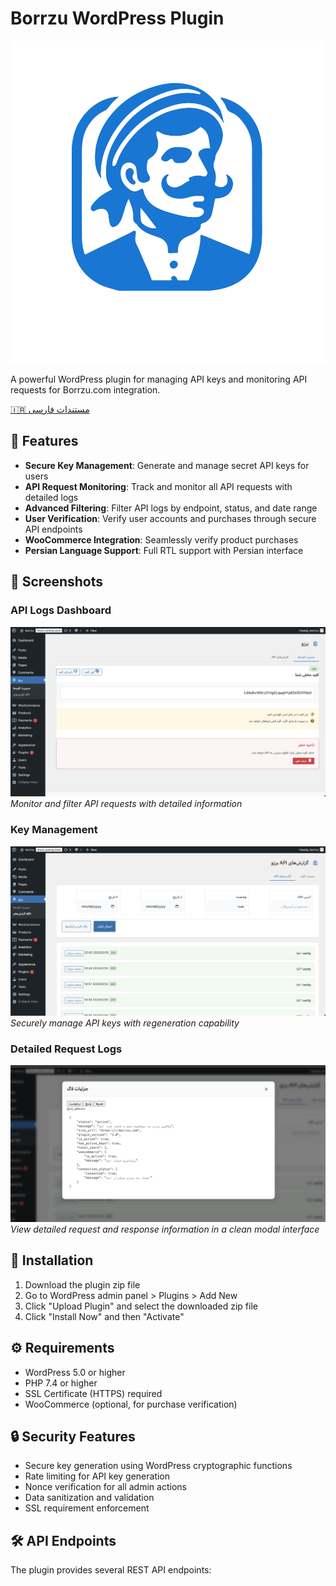 # Borrzu WordPress Plugin

![Borrzu Logo](assets/logo.svg)

A powerful WordPress plugin for managing API keys and monitoring API requests for Borrzu.com integration.

[🇮🇷 مستندات فارسی](README-fa.md)


## 🚀 Features

- **Secure Key Management**: Generate and manage secret API keys for users
- **API Request Monitoring**: Track and monitor all API requests with detailed logs
- **Advanced Filtering**: Filter API logs by endpoint, status, and date range
- **User Verification**: Verify user accounts and purchases through secure API endpoints
- **WooCommerce Integration**: Seamlessly verify product purchases
- **Persian Language Support**: Full RTL support with Persian interface

## 📸 Screenshots

### API Logs Dashboard
![API Logs Dashboard](assets/1.png)
*Monitor and filter API requests with detailed information*

### Key Management
![Key Management](assets/2.png)
*Securely manage API keys with regeneration capability*

### Detailed Request Logs
![Request Details](assets/3.png)
*View detailed request and response information in a clean modal interface*

## 🔧 Installation

1. Download the plugin zip file
2. Go to WordPress admin panel > Plugins > Add New
3. Click "Upload Plugin" and select the downloaded zip file
4. Click "Install Now" and then "Activate"

## ⚙️ Requirements

- WordPress 5.0 or higher
- PHP 7.4 or higher
- SSL Certificate (HTTPS) required
- WooCommerce (optional, for purchase verification)

## 🔒 Security Features

- Secure key generation using WordPress cryptographic functions
- Rate limiting for API key generation
- Nonce verification for all admin actions
- Data sanitization and validation
- SSL requirement enforcement

## 🛠️ API Endpoints

The plugin provides several REST API endpoints:
